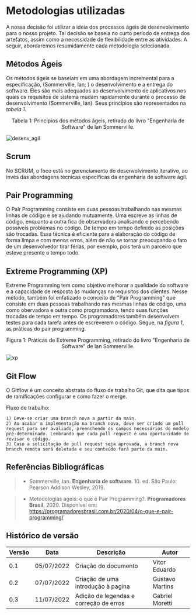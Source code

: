# Metodologias utilizadas
A nossa decisão foi utilizar a ideia dos processos ágeis de desenvolvimento para o nosso projeto. Tal decisão se baseia no curto período de entrega dos artefatos, assim como a necessidade de flexibilidade entre as atividades. A seguir, abordaremos resumidamente cada metodologia selecionada.

## Métodos Ágeis
Os métodos ágeis se baseiam em uma abordagem incremental para a especificação, (Sommerville, Ian; ) o desenvolvimento e a entrega do software. Eles são mais adequados ao desenvolvimento de aplicativos nos quais os requisitos de sistema mudam rapidamente durante o processo de desenvolvimento (Sommerville, Ian). Seus princípios são representados na _tabela 1_.

<figcaption><center>
    Tabela 1: Principios dos métodos ágeis, retirado do livro "Engenharia de Software" de Ian Sommerville.
</figcaption>

![desenv_agil](https://user-images.githubusercontent.com/56610229/176553362-597e2271-9784-4a00-8890-7ce80a0839f5.png)


## Scrum
No SCRUM, o foco está no gerenciamento do desenvolvimento iterativo, ao invés das abordagens técnicas específicas da engenharia de software ágil.

## Pair Programming
O Pair Programming consiste em duas pessoas trabalhando nas mesmas linhas de código e se ajudando mutuamente. Uma escreve as linhas de código, enquanto a outra fica de observadora analisando e percebendo possíveis problemas no código. De tempo em tempo definido as posições são trocadas. Essa técnica é eficiente para a elaboração do código de forma limpa e com menos erros, além de não se tornar preocupando o fato de um desenvolvedor tirar férias, por exemplo, pois terá um parceiro que esteve presente o tempo todo.

## Extreme Programming (XP)
Extreme Programming tem como objetivo melhorar a qualidade do software e a capacidade de resposta às mudanças no requisitos dos clientes. Nesse método, também foi enfatizado o conceito de "Pair Programming" que consiste em duas pessoas trabalhando nas mesmas linhas de código, uma como obervadora e outra como programadora, tendo suas funções trocadas de tempo em tempo. Os programadores também desenvolvem testes para cada tarefa antes de escreverem o código. Segue, na _figura 1_, as práticas do pair programming.

<figcaption><center>
    Figura 1: Práticas de Extreme Programming, retirado do livro "Engenharia de Software" de Ian Sommerville.
</figcaption>

![xp](https://user-images.githubusercontent.com/56610229/176553394-f0233d20-3fbc-4772-9ec3-802e5c0ba439.png)


## Git Flow
O Gitflow é um conceito abstrata do fluxo de trabalho Git, que dita que tipos de ramificações configurar e como fazer o merge.

Fluxo de trabalho:

    1) Deve-se criar uma branch nova a partir da main.
    2) Ao acabar a implementação na branch nova, deve ser criado um pull request para ser avaliado, preenchendo os campos necessários do modelo pré-determinado. Lembrando que cada pull request é uma oportunidade de revisar o código.
    3) Caso a solicitação de pull request seja aprovada, a branch nova branch remota será deletada e seu conteúdo fará parte da main.

## Referências Bibliográficas

> - Sommerville, Ian. **Engenharia de software**. 10. ed. São Paulo: Pearson Addison Wesley, 2019.

> - Metodologias ágeis: o que é Pair Programming?. **Programadores Brasil**, 2020. Disponível em: https://programadoresbrasil.com.br/2020/04/o-que-e-pair-programming/

## Histórico de versão

| Versão | Data       | Descrição                                 | Autor        | 
| ------ | ---------- | ----------------------------------------- | ------------ |
| 0.1    | 05/07/2022 | Criação do documento                      | Vitor Eduardo     |
| 0.2    | 07/07/2022 | Criação de uma introdução à pagina | Gustavo Martins       |
| 0.3    | 11/07/2022 | Adição de legendas e correção de erros | Gabriel Moretti
